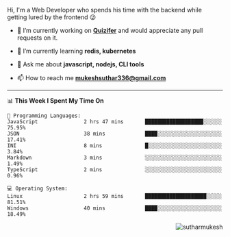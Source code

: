 Hi, I'm a Web Developer who spends his time with the backend while getting lured by the frontend 😜

- 🔭 I’m currently working on **[Quizifer](https://github.com/SutharMukesh/Quizifer/)** and would appreciate any pull requests on it.

- 🌱 I’m currently learning **redis, kubernetes**

- 💬 Ask me about **javascript, nodejs, CLI tools**

- 📫 How to reach me **mukeshsuthar336@gmail.com**

---
<!--START_SECTION:waka-->
📊 **This Week I Spent My Time On** 

```text
💬 Programming Languages: 
JavaScript               2 hrs 47 mins       ███████████████████░░░░░░   75.95% 
JSON                     38 mins             ████░░░░░░░░░░░░░░░░░░░░░   17.41% 
INI                      8 mins              █░░░░░░░░░░░░░░░░░░░░░░░░   3.84% 
Markdown                 3 mins              ░░░░░░░░░░░░░░░░░░░░░░░░░   1.49% 
TypeScript               2 mins              ░░░░░░░░░░░░░░░░░░░░░░░░░   0.96%

💻 Operating System: 
Linux                    2 hrs 59 mins       ████████████████████░░░░░   81.51% 
Windows                  40 mins             ████░░░░░░░░░░░░░░░░░░░░░   18.49%

```


<!--END_SECTION:waka-->

<p align="right"> <img src="https://komarev.com/ghpvc/?username=sutharmukesh&label=Profile%20views&color=0e75b6&style=flat" alt="sutharmukesh" /> </p>
